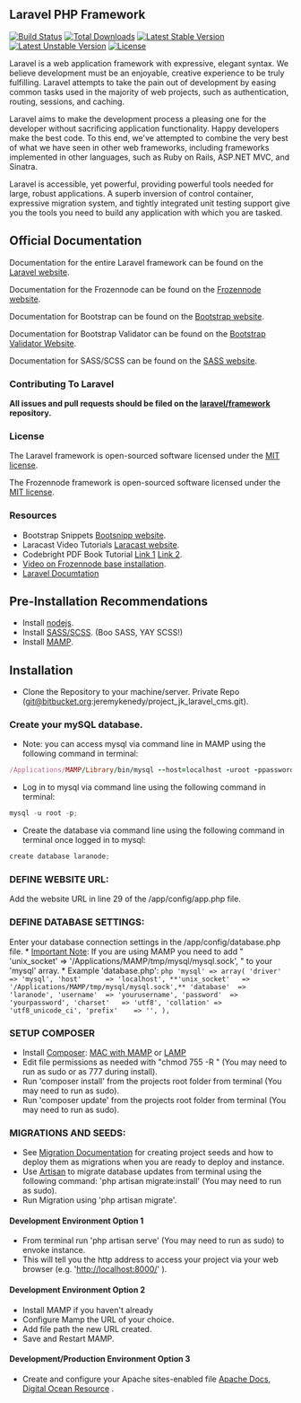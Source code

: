 ## Laravel PHP Framework

[![Build Status](https://travis-ci.org/laravel/framework.svg)](https://travis-ci.org/laravel/framework)
[![Total Downloads](https://poser.pugx.org/laravel/framework/downloads.svg)](https://packagist.org/packages/laravel/framework)
[![Latest Stable Version](https://poser.pugx.org/laravel/framework/v/stable.svg)](https://packagist.org/packages/laravel/framework)
[![Latest Unstable Version](https://poser.pugx.org/laravel/framework/v/unstable.svg)](https://packagist.org/packages/laravel/framework)
[![License](https://poser.pugx.org/laravel/framework/license.svg)](https://packagist.org/packages/laravel/framework)

Laravel is a web application framework with expressive, elegant syntax. We believe development must be an enjoyable, creative experience to be truly fulfilling. Laravel attempts to take the pain out of development by easing common tasks used in the majority of web projects, such as authentication, routing, sessions, and caching.

Laravel aims to make the development process a pleasing one for the developer without sacrificing application functionality. Happy developers make the best code. To this end, we've attempted to combine the very best of what we have seen in other web frameworks, including frameworks implemented in other languages, such as Ruby on Rails, ASP.NET MVC, and Sinatra.

Laravel is accessible, yet powerful, providing powerful tools needed for large, robust applications. A superb inversion of control container, expressive migration system, and tightly integrated unit testing support give you the tools you need to build any application with which you are tasked.

## Official Documentation

Documentation for the entire Laravel framework can be found on the [Laravel website](http://laravel.com/docs).

Documentation for the Frozennode can be found on the [Frozennode website](http://administrator.frozennode.com/).

Documentation for Bootstrap can be found on the [Bootstrap website](http://getbootstrap.com/).

Documentation for Bootstrap Validator can be found on the [Bootstrap Validator Website](http://formvalidation.io/).

Documentation for SASS/SCSS can be found on the [SASS website](http://sass-lang.com/).

### Contributing To Laravel

**All issues and pull requests should be filed on the [laravel/framework](http://github.com/laravel/framework) repository.**

### License

The Laravel framework is open-sourced software licensed under the [MIT license](http://opensource.org/licenses/MIT).

The Frozennode framework is open-sourced software licensed under the [MIT license](http://opensource.org/licenses/MIT).

### Resources
* Bootstrap Snippets [Bootsnipp website](http://bootsnipp.com/).
* Laracast Video Tutorials [Laracast website](https://laracasts.com/).
* Codebright PDF Book Tutorial [Link 1](http://www.blog.flds.fr/site/assets/files/1212/codebright-1.pdf) [Link 2](http://demo.assets.adyax.com/sites/default/files/asset/document/laravel-codebright-2013-06.pdf).
* [Video on Frozennode base installation](http://vimeo.com/64693369).
* [Laravel Documtation](http://laravel.com/docs/4.2)

## Pre-Installation Recommendations
* Install [nodejs](http://nodejs.org/download/).
* Install [SASS/SCSS](http://sass-lang.com/install). (Boo SASS, YAY SCSS!)
* Install [MAMP](http://www.mamp.info/en/).

## Installation
* Clone the Repository to your machine/server.  Private Repo (git@bitbucket.org:jeremykenedy/project_jk_laravel_cms.git).

### Create your mySQL database.
* Note: you can access mysql via command line in MAMP using the following command in terminal:
```ruby
/Applications/MAMP/Library/bin/mysql --host=localhost -uroot -ppassword
```
* Log in to mysql via command line using the following command in terminal:
```python
mysql -u root -p;
```
* Create the database via command line using the following command in terminal once logged in to mysql:
```python
create database laranode;
```

### DEFINE WEBSITE URL:
Add the website URL in line 29 of the /app/config/app.php file.

### DEFINE DATABASE SETTINGS:
Enter your database connection settings in the /app/config/database.php file.
	* [Important Note](http://stackoverflow.com/questions/19475762/setting-up-laravel-on-a-mac-php-artisan-migrate-error-no-such-file-or-directory): If you are using MAMP you need to add " 'unix_socket'   => '/Applications/MAMP/tmp/mysql/mysql.sock',  " to your 'mysql' array.
	* Example 'database.php':
	```php
		'mysql' => array(
			'driver'    => 'mysql',
			'host'      => 'localhost',
			**'unix_socket'   => '/Applications/MAMP/tmp/mysql/mysql.sock',**
			'database'  => 'laranode',
			'username'  => 'yourusername',
			'password'  => 'yourpassword',
			'charset'   => 'utf8',
			'collation' => 'utf8_unicode_ci',
			'prefix'    => '',
		),
	```

### SETUP COMPOSER

* Install [Composer](https://getcomposer.org/doc/00-intro.md): [MAC with MAMP](http://webdevtuts.co.uk/install-composer-mac-mamp/) or [LAMP](https://www.digitalocean.com/community/tutorials/how-to-install-and-use-composer-on-your-vps-running-ubuntu)
* Edit file permissions as needed with "chmod 755 -R <project folder>" (You may need to run as sudo or as 777 during install).
* Run 'composer install' from the projects root folder from terminal (You may need to run as sudo).
* Run 'composer update' from the projects root folder from terminal (You may need to run as sudo).

### MIGRATIONS AND SEEDS:
* See [Migration Documentation](http://laravel.com/docs/4.2/migrations) for creating project seeds and how to deploy them as migrations when you are ready to deploy and instance.
* Use [Artisan](http://laravel.com/docs/4.2/artisan) to migrate database updates from terminal using the following command: 'php artisan migrate:install' (You may need to run as sudo).
* Run Migration using 'php artisan migrate'.

#### Development Environment Option 1
* From terminal run 'php artisan serve' (You may need to run as sudo) to envoke instance.
* This will tell you the http address to access your project via your web browser (e.g.  '[http://localhost:8000/](http://localhost:8000/)' ).

#### Development Environment Option 2
* Install MAMP if you haven't already
* Configure Mamp the URL of your choice.
* Add file path the new URL created.
* Save and Restart MAMP.

#### Development/Production Environment Option 3
* Create and configure your Apache sites-enabled file [Apache Docs](http://httpd.apache.org/docs/current/vhosts/examples.html), [Digital Ocean Resource](https://www.digitalocean.com/community/tutorials/how-to-set-up-apache-virtual-hosts-on-ubuntu-14-04-lts) . 
